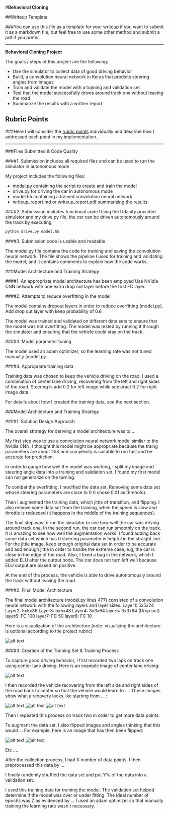 #**Behavioral Cloning** 

##Writeup Template

###You can use this file as a template for your writeup if you want to submit it as a markdown file, but feel free to use some other method and submit a pdf if you prefer.

---

**Behavioral Cloning Project**

The goals / steps of this project are the following:
* Use the simulator to collect data of good driving behavior
* Build, a convolution neural network in Keras that predicts steering angles from images
* Train and validate the model with a training and validation set
* Test that the model successfully drives around track one without leaving the road
* Summarize the results with a written report


[//]: # (Image References)

[image1]: ./examples/placeholder.png "Model Visualization"
[image2]: ./examples/placeholder.png "Grayscaling"
[image3]: ./examples/placeholder_small.png "Recovery Image"
[image4]: ./examples/placeholder_small.png "Recovery Image"
[image5]: ./examples/placeholder_small.png "Recovery Image"
[image6]: ./examples/placeholder_small.png "Normal Image"
[image7]: ./examples/placeholder_small.png "Flipped Image"

## Rubric Points
###Here I will consider the [rubric points](https://review.udacity.com/#!/rubrics/432/view) individually and describe how I addressed each point in my implementation.  

---
###Files Submitted & Code Quality

####1. Submission includes all required files and can be used to run the simulator in autonomous mode

My project includes the following files:
* model.py containing the script to create and train the model
* drive.py for driving the car in autonomous mode
* model.h5 containing a trained convolution neural network 
* writeup_report.md or writeup_report.pdf summarizing the results

####2. Submission includes functional code
Using the Udacity provided simulator and my drive.py file, the car can be driven autonomously around the track by executing 
```sh
python drive.py model.h5
```

####3. Submission code is usable and readable

The model.py file contains the code for training and saving the convolution neural network. The file shows the pipeline I used for training and validating the model, and it contains comments to explain how the code works.

###Model Architecture and Training Strategy

####1. An appropriate model architecture has been employed
Use NVidia CNN network with one extra drop out layer before the first FC layer.

####2. Attempts to reduce overfitting in the model

The model contains dropout layers in order to reduce overfitting (model.py). 
Add drop out layer with keep probability of 0.6

The model was trained and validated on different data sets to ensure that the model was not overfitting. The model was tested by running it through the simulator and ensuring that the vehicle could stay on the track.

####3. Model parameter tuning

The model used an adam optimizer, so the learning rate was not tuned manually (model.py.

####4. Appropriate training data

Training data was chosen to keep the vehicle driving on the road. I used a combination of center lane driving, recovering from the left and right sides of the road. Steering is add 0.2 for left image while substract 0.2 for right image data.

For details about how I created the training data, see the next section. 

###Model Architecture and Training Strategy

####1. Solution Design Approach

The overall strategy for deriving a model architecture was to ...

My first step was to use a convolution neural network model similar to the Nvidia CNN. I thought this model might be appropriate because the traing parameters are about 25K and complexity is suitable to run fast and be accurate for prediction.

In order to gauge how well the model was working, I split my image and steering angle data into a training and validation set. I found my first model can not generalize on the turning. 

To combat the overfitting, I modified the data set. Removing some data set whose steering parameters are close to 0 (I chose 0.01 as threhold).

Then I augmented the training data, which jittle of transition, and flipping. I also remove some data set from the training, when the speed is slow and throttle is redueced (it happens in the middle of the training sequences). 

The final step was to run the simulator to see how well the car was driving around track one. In the second run, the car can run smoothly on the track. It is amazing to see how well the augmentation works. I found adding back some data set which has 0 steering  parameter is helpful in the straight line. For the jittle image, keep enough original data set in order to be accurate and add enough jittle in order to handle the extreme case, e.g, the car is close to the edge of the road. Also, I fixed a bug in the network, which I added ELU after the output node. The car does not turn left well because ELU output are biased on positive.

At the end of the process, the vehicle is able to drive autonomously around the track without leaving the road.

####2. Final Model Architecture

The final model architecture (model.py lines 477) consisted of a convolution neural network with the following layers and layer sizes.
Layer1: 5x5x24
Layer2: 5x5x36
Layer3: 5x5x48
Layer4: 3x3x64
layer5: 3x3x64 (Drop out)
layer6: FC 100
layer7: FC 50
layer8: FC 10



Here is a visualization of the architecture (note: visualizing the architecture is optional according to the project rubric)

![alt text][image1]

####3. Creation of the Training Set & Training Process

To capture good driving behavior, I first recorded two laps on track one using center lane driving. Here is an example image of center lane driving:

![alt text][image2]

I then recorded the vehicle recovering from the left side and right sides of the road back to center so that the vehicle would learn to .... These images show what a recovery looks like starting from ... :

![alt text][image3]
![alt text][image4]
![alt text][image5]

Then I repeated this process on track two in order to get more data points.

To augment the data sat, I also flipped images and angles thinking that this would ... For example, here is an image that has then been flipped:

![alt text][image6]
![alt text][image7]

Etc ....

After the collection process, I had X number of data points. I then preprocessed this data by ...


I finally randomly shuffled the data set and put Y% of the data into a validation set. 

I used this training data for training the model. The validation set helped determine if the model was over or under fitting. The ideal number of epochs was Z as evidenced by ... I used an adam optimizer so that manually training the learning rate wasn't necessary.
